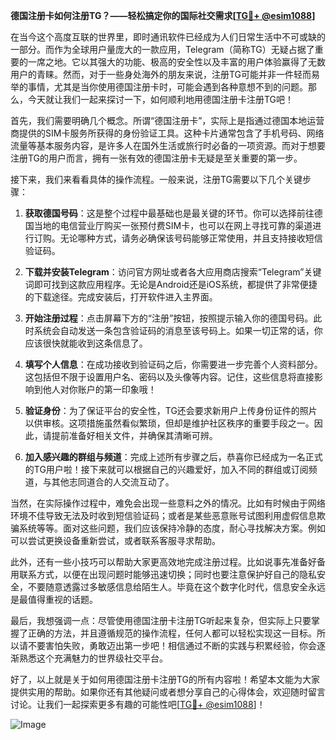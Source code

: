 **德国注册卡如何注册TG？——轻松搞定你的国际社交需求[[TG💪+ @esim1088](https://t.me/s/esim1088)]**

在当今这个高度互联的世界里，即时通讯软件已经成为人们日常生活中不可或缺的一部分。而作为全球用户量庞大的一款应用，Telegram（简称TG）无疑占据了重要的一席之地。它以其强大的功能、极高的安全性以及丰富的用户体验赢得了无数用户的青睐。然而，对于一些身处海外的朋友来说，注册TG可能并非一件轻而易举的事情，尤其是当你使用德国注册卡时，可能会遇到各种意想不到的问题。那么，今天就让我们一起来探讨一下，如何顺利地用德国注册卡注册TG吧！

首先，我们需要明确几个概念。所谓“德国注册卡”，实际上是指通过德国本地运营商提供的SIM卡服务所获得的身份验证工具。这种卡片通常包含了手机号码、网络流量等基本服务内容，是许多人在国外生活或旅行时必备的一项资源。而对于想要注册TG的用户而言，拥有一张有效的德国注册卡无疑是至关重要的第一步。

接下来，我们来看看具体的操作流程。一般来说，注册TG需要以下几个关键步骤：

1. **获取德国号码**：这是整个过程中最基础也是最关键的环节。你可以选择前往德国当地的电信营业厅购买一张预付费SIM卡，也可以在网上寻找可靠的渠道进行订购。无论哪种方式，请务必确保该号码能够正常使用，并且支持接收短信验证码。

2. **下载并安装Telegram**：访问官方网址或者各大应用商店搜索“Telegram”关键词即可找到这款应用程序。无论是Android还是iOS系统，都提供了非常便捷的下载途径。完成安装后，打开软件进入主界面。

3. **开始注册过程**：点击屏幕下方的“注册”按钮，按照提示输入你的德国号码。此时系统会自动发送一条包含验证码的消息至该号码上。如果一切正常的话，你应该很快就能收到这条信息了。

4. **填写个人信息**：在成功接收到验证码之后，你需要进一步完善个人资料部分。这包括但不限于设置用户名、密码以及头像等内容。记住，这些信息将直接影响到他人对你账户的第一印象哦！

5. **验证身份**：为了保证平台的安全性，TG还会要求新用户上传身份证件的照片以供审核。这项措施虽然看似繁琐，但却是维护社区秩序的重要手段之一。因此，请提前准备好相关文件，并确保其清晰可辨。

6. **加入感兴趣的群组与频道**：完成上述所有步骤之后，恭喜你已经成为一名正式的TG用户啦！接下来就可以根据自己的兴趣爱好，加入不同的群组或订阅频道，与其他志同道合的人交流互动了。

当然，在实际操作过程中，难免会出现一些意料之外的情况。比如有时候由于网络环境不佳导致无法及时收到短信验证码；或者是某些恶意账号试图利用虚假信息欺骗系统等等。面对这些问题，我们应该保持冷静的态度，耐心寻找解决方案。例如可以尝试更换设备重新尝试，或者联系客服寻求帮助。

此外，还有一些小技巧可以帮助大家更高效地完成注册过程。比如说事先准备好备用联系方式，以便在出现问题时能够迅速切换；同时也要注意保护好自己的隐私安全，不要随意透露过多敏感信息给陌生人。毕竟在这个数字化时代，信息安全永远是最值得重视的话题。

最后，我想强调一点：尽管使用德国注册卡注册TG听起来复杂，但实际上只要掌握了正确的方法，并且遵循规范的操作流程，任何人都可以轻松实现这一目标。所以请不要害怕失败，勇敢迈出第一步吧！相信通过不断的实践与积累经验，你会逐渐熟悉这个充满魅力的世界级社交平台。

好了，以上就是关于如何用德国注册卡注册TG的所有内容啦！希望本文能为大家提供实用的帮助。如果你还有其他疑问或者想分享自己的心得体会，欢迎随时留言讨论。让我们一起探索更多有趣的可能性吧[[TG💪+ @esim1088](https://t.me/s/esim1088)]！

![Image](https://i.postimg.cc/4NQfJmqS/Snipaste-2025-05-13-00-14-12.png)